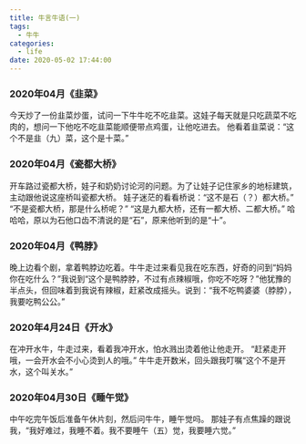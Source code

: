 ```yaml
---
title: 牛言牛语(一)
tags:
  - 牛牛
categories:
  - life
date: 2020-05-02 17:44:00
---
```

### 2020年04月《韭菜》
今天炒了一份韭菜炒蛋，试问一下牛牛吃不吃韭菜。这娃子每天就是只吃蔬菜不吃肉的，想问一下他吃不吃韭菜能顺便带点鸡蛋，让他吃进去。
他看着韭菜说：“这个不是韭（九）菜，这个是十菜。”
<!--more-->
### 2020年04月《瓷都大桥》
开车路过瓷都大桥，娃子和奶奶讨论河的问题。为了让娃子记住家乡的地标建筑，主动跟他说这座桥叫瓷都大桥。
娃子迷茫的看看桥说：“这不是石（？）都大桥。”
“不是瓷都大桥，那是什么桥呢？”
“这是九都大桥，还有一都大桥、二都大桥。”
哈哈哈，原以为石他口齿不清说的是“石”，原来他听到的是“十”。

### 2020年04月《鸭脖》
晚上边看个剧，拿着鸭脖边吃着。牛牛走过来看见我在吃东西，好奇的问到“妈妈你在吃什么？”我说到“这个是鸭脖脖，不过有点辣椒哦，你吃不吃呀？”他犹豫的半点头，但回味着到我说有辣椒，赶紧改成摇头。说到：“我不吃鸭婆婆（脖脖），我要吃鸭公公。”

### 2020年4月24日《开水》
在冲开水牛，牛走过来，看着我冲开水，怕水溅出烫着他让他走开。
“赶紧走开哦，一会开水会不小心烫到人的哦。”
牛牛走开数米，回头跟我叮嘱“这个不是开水，这个叫关水。”

### 2020年04月30日《睡午觉》
中午吃完午饭后准备午休片刻，然后问牛牛，睡午觉吗。
那娃子有点焦躁的跟说我，“我好难过，我睡不着。我不要睡午（五）觉，我要睡六觉。”
<!--stackedit_data:
eyJoaXN0b3J5IjpbLTMwMjMzNDQ2NiwtNjEzNzY5NTM0LC04OD
gyOTU1MjJdfQ==
-->